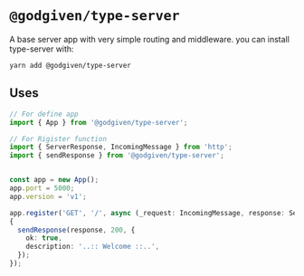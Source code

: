 # `@godgiven/type-server`

A base server app with very simple routing and middleware. you can install type-server with:

`yarn add @godgiven/type-server`

## Uses

```typescript
// For define app
import { App } from '@godgiven/type-server';

// For Rigister function
import { ServerResponse, IncomingMessage } from 'http';
import { sendResponse } from '@godgiven/type-server';


const app = new App();
app.port = 5000;
app.version = 'v1';

app.register('GET', '/', async (_request: IncomingMessage, response: ServerResponse): Promise<void> =>
{
  sendResponse(response, 200, {
    ok: true,
    description: '..:: Welcome ::..',
  });
});
```
